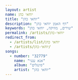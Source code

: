 ```yaml
---
layout: artist
name: יוחאי כהן
title: "יוחאי כהן"
description: "דף האמן יוחאי כהן"
keywords: "שירים, מוזיקה, יוחאי כהן"
permalink: /artists/יוחאי-כהן
redirect_from:
  - /artists/list/יוחאי כהן
  - /artists/יוחאי-כהן/
songs:
  - number: "32779"
    name: "אנא ענני"
    album: "סינגלים"
    artist: "יוחאי כהן"
---
```

